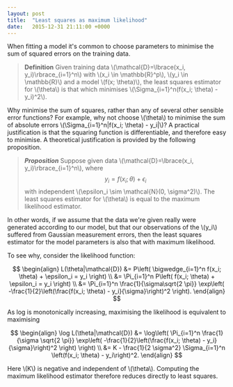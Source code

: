 ```yaml
---
layout: post
title:  "Least squares as maximum likelihood"
date:   2015-12-31 21:11:00 +0000
---
```


<script type="text/javascript" id="MathJax-script" async
  src="https://cdn.jsdelivr.net/npm/mathjax@3/es5/tex-svg.js">
</script>

When fitting a model it's common to choose parameters to minimise the sum of squared errors on the training data.

>**Definition**
>Given training data \\(\mathcal{D}=\lbrace(x_i, y_i)\rbrace_{i=1}^n\\) with \\(x_i \in \mathbb{R}^p\\), \\(y_i \in \mathbb{R}\\) and a model \\(f(x; \theta)\\), the least squares estimator for \\(\theta\\) is that which minimises \\(\Sigma_{i=1}^n(f(x_i; \theta) - y_i)^2\\).

Why minimise the sum of squares, rather than any of several other sensible error functions? For example, why not choose \\(\theta\\) to minimise the sum of absolute errors \\(\Sigma_{i=1}^n\|f(x_i; \theta) - y_i\|\\)? A practical justification is that the squaring function is differentiable, and therefore easy to minimise. A theoretical justification is provided by the following proposition.

>***Proposition***
>Suppose given data \\(\mathcal{D}=\lbrace(x_i, y_i)\rbrace_{i=1}^n\\), where $$y_i = f(x_i; \theta) + \epsilon_i$$ with independent \\(\epsilon_i \sim \mathcal{N}(0, \sigma^2)\\). The least squares estimator for \\(\theta\\) is equal to the maximum likelihood estimator.

In other words, if we assume that the data we're given really were generated according to our model, but that our observations of the \\(y_i\\) suffered from Gaussian measurement errors, then the least squares estimator for the model parameters is also that with maximum likelihood.

To see why, consider the likelihood function:

$$
\begin{align}
L(\theta|\mathcal{D})
    &= P\left(
        \bigwedge_{i=1}^n f(x_i; \theta) + \epsilon_i = y_i
        \right) \\
    &= \Pi_{i=1}^n P\left(
        f(x_i; \theta) + \epsilon_i = y_i
        \right) \\
    &= \Pi_{i=1}^n
        \frac{1}{\sigma\sqrt{2 \pi}}
        \exp\left(
            -\frac{1}{2}\left(\frac{f(x_i; \theta) - y_i}{\sigma}\right)^2
        \right).
\end{align}
$$

As log is monotonically increasing, maximising the likelihood is equivalent to maximising

$$
\begin{align}
\log L(\theta|\mathcal{D})
    &= \log\left(
            \Pi_{i=1}^n
                \frac{1}{\sigma \sqrt{2 \pi}}
                    \exp\left(
                        -\frac{1}{2}\left(\frac{f(x_i; \theta) - y_i}{\sigma}\right)^2
                    \right)
        \right) \\
    &= K - \frac{1}{2 \sigma^2} \Sigma_{i=1}^n \left(f(x_i; \theta) - y_i\right)^2.
\end{align}
$$

Here \\(K\\) is negative and independent of \\(\theta\\). Computing the maximum likelihood estimator therefore reduces directly to least squares.
